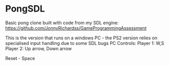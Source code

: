 # PongSDL

Basic pong clone built with code from my SDL engine:
https://github.com/JonnyRichardss/GameProgrammingAssessment


This is the version that runs on a windows PC - the PS2 version relies on specialised input handling due to some SDL bugs
PC Controls:
Player 1: 
W,S
Player 2:
Up arrow, Down arrow

Reset - Space
